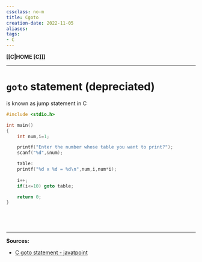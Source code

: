 ```yaml
---
cssclass: no-m
title: Cgoto
creation-date: 2022-11-05
aliases:
tags:
- C
---
```

**[[C|HOME [C]]]**

---
# `goto` statement (depreciated)
is known as jump statement in C
```C
#include <stdio.h>

int main()
{
    int num,i=1;

    printf("Enter the number whose table you want to print?");
    scanf("%d",&num);

    table:
    printf("%d x %d = %d\n",num,i,num*i);
    
    i++;
    if(i<=10) goto table;

    return 0;
}
```

<br>

# 
---
**Sources:** 
- [C goto statement - javatpoint](https://www.javatpoint.com/c-goto)